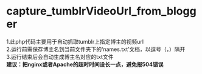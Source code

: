 # capture_tumblrVideoUrl_from_blogger
1.此php代码主要用于自动抓取tumblr上指定博主的视频url<br>
2.运行前需保存博主名到当前文件夹下的‘names.txt’文档，以逗号（，）隔开<br>
3.运行结束后会自动生成博主名对应的txt文件<br>
**建议：把nginx或者Apache的超时时间设长一点，避免报504错误**
